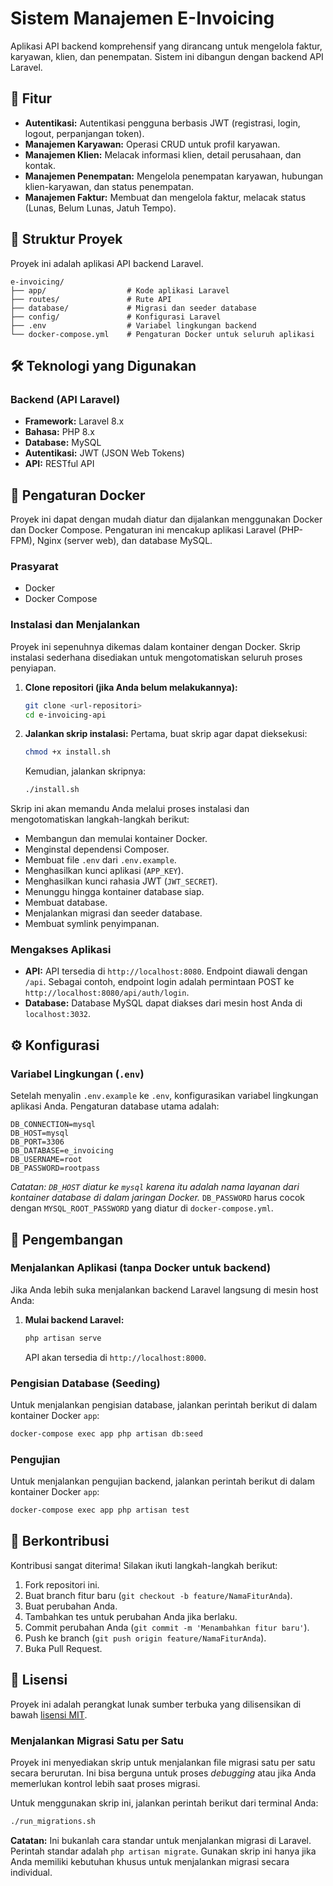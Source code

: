 # Sistem Manajemen E-Invoicing

Aplikasi API backend komprehensif yang dirancang untuk mengelola faktur, karyawan, klien, dan penempatan. Sistem ini dibangun dengan backend API Laravel.

## 🚀 Fitur

- **Autentikasi:** Autentikasi pengguna berbasis JWT (registrasi, login, logout, perpanjangan token).
- **Manajemen Karyawan:** Operasi CRUD untuk profil karyawan.
- **Manajemen Klien:** Melacak informasi klien, detail perusahaan, dan kontak.
- **Manajemen Penempatan:** Mengelola penempatan karyawan, hubungan klien-karyawan, dan status penempatan.
- **Manajemen Faktur:** Membuat dan mengelola faktur, melacak status (Lunas, Belum Lunas, Jatuh Tempo).

## 📁 Struktur Proyek

Proyek ini adalah aplikasi API backend Laravel.

```
e-invoicing/
├── app/                  # Kode aplikasi Laravel
├── routes/               # Rute API
├── database/             # Migrasi dan seeder database
├── config/               # Konfigurasi Laravel
├── .env                  # Variabel lingkungan backend
└── docker-compose.yml    # Pengaturan Docker untuk seluruh aplikasi
```

## 🛠️ Teknologi yang Digunakan

### Backend (API Laravel)
- **Framework:** Laravel 8.x
- **Bahasa:** PHP 8.x
- **Database:** MySQL
- **Autentikasi:** JWT (JSON Web Tokens)
- **API:** RESTful API

## 🐳 Pengaturan Docker

Proyek ini dapat dengan mudah diatur dan dijalankan menggunakan Docker dan Docker Compose. Pengaturan ini mencakup aplikasi Laravel (PHP-FPM), Nginx (server web), dan database MySQL.

### Prasyarat
- Docker
- Docker Compose

### Instalasi dan Menjalankan

Proyek ini sepenuhnya dikemas dalam kontainer dengan Docker. Skrip instalasi sederhana disediakan untuk mengotomatiskan seluruh proses penyiapan.

1.  **Clone repositori (jika Anda belum melakukannya):**
    ```bash
    git clone <url-repositori>
    cd e-invoicing-api
    ```

2.  **Jalankan skrip instalasi:**
    Pertama, buat skrip agar dapat dieksekusi:
    ```bash
    chmod +x install.sh
    ```
    Kemudian, jalankan skripnya:
    ```bash
    ./install.sh
    ```

Skrip ini akan memandu Anda melalui proses instalasi dan mengotomatiskan langkah-langkah berikut:
- Membangun dan memulai kontainer Docker.
- Menginstal dependensi Composer.
- Membuat file `.env` dari `.env.example`.
- Menghasilkan kunci aplikasi (`APP_KEY`).
- Menghasilkan kunci rahasia JWT (`JWT_SECRET`).
- Menunggu hingga kontainer database siap.
- Membuat database.
- Menjalankan migrasi dan seeder database.
- Membuat symlink penyimpanan.

### Mengakses Aplikasi

-   **API:** API tersedia di `http://localhost:8080`. Endpoint diawali dengan `/api`. Sebagai contoh, endpoint login adalah permintaan POST ke `http://localhost:8080/api/auth/login`.
-   **Database:** Database MySQL dapat diakses dari mesin host Anda di `localhost:3032`.

## ⚙️ Konfigurasi

### Variabel Lingkungan (`.env`)

Setelah menyalin `.env.example` ke `.env`, konfigurasikan variabel lingkungan aplikasi Anda. Pengaturan database utama adalah:

```env
DB_CONNECTION=mysql
DB_HOST=mysql
DB_PORT=3306
DB_DATABASE=e_invoicing
DB_USERNAME=root
DB_PASSWORD=rootpass
```

*Catatan: `DB_HOST` diatur ke `mysql` karena itu adalah nama layanan dari kontainer database di dalam jaringan Docker.* `DB_PASSWORD` harus cocok dengan `MYSQL_ROOT_PASSWORD` yang diatur di `docker-compose.yml`.

## 🚀 Pengembangan

### Menjalankan Aplikasi (tanpa Docker untuk backend)

Jika Anda lebih suka menjalankan backend Laravel langsung di mesin host Anda:

1.  **Mulai backend Laravel:**
    ```bash
    php artisan serve
    ```
    API akan tersedia di `http://localhost:8000`.

### Pengisian Database (Seeding)

Untuk menjalankan pengisian database, jalankan perintah berikut di dalam kontainer Docker `app`:
```bash
docker-compose exec app php artisan db:seed
```

### Pengujian

Untuk menjalankan pengujian backend, jalankan perintah berikut di dalam kontainer Docker `app`:
```bash
docker-compose exec app php artisan test
```

## 🤝 Berkontribusi

Kontribusi sangat diterima! Silakan ikuti langkah-langkah berikut:

1.  Fork repositori ini.
2.  Buat branch fitur baru (`git checkout -b feature/NamaFiturAnda`).
3.  Buat perubahan Anda.
4.  Tambahkan tes untuk perubahan Anda jika berlaku.
5.  Commit perubahan Anda (`git commit -m 'Menambahkan fitur baru'`).
6.  Push ke branch (`git push origin feature/NamaFiturAnda`).
7.  Buka Pull Request.

## 📄 Lisensi

Proyek ini adalah perangkat lunak sumber terbuka yang dilisensikan di bawah [lisensi MIT](https://opensource.org/licenses/MIT).

### Menjalankan Migrasi Satu per Satu

Proyek ini menyediakan skrip untuk menjalankan file migrasi satu per satu secara berurutan. Ini bisa berguna untuk proses *debugging* atau jika Anda memerlukan kontrol lebih saat proses migrasi.

Untuk menggunakan skrip ini, jalankan perintah berikut dari terminal Anda:

```bash
./run_migrations.sh
```

**Catatan:** Ini bukanlah cara standar untuk menjalankan migrasi di Laravel. Perintah standar adalah `php artisan migrate`. Gunakan skrip ini hanya jika Anda memiliki kebutuhan khusus untuk menjalankan migrasi secara individual.
